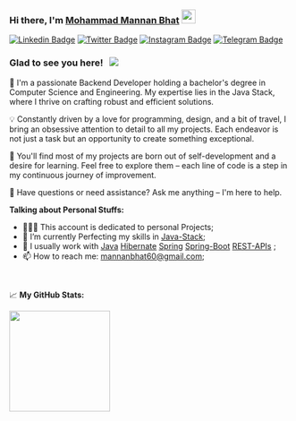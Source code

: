 ### Hi there, I'm <a href="https://github.com/zailta" target="_blank">Mohammad Mannan Bhat</a> <img src="https://media.giphy.com/media/hvRJCLFzcasrR4ia7z/giphy.gif" width="25px">
[![Linkedin Badge](https://img.shields.io/badge/-LinkedIn-0e76a8?style=flat-square&logo=Linkedin&logoColor=white)](https://linkedin.com/in/m-mannan-bhat-486405172/)
[![Twitter Badge](https://img.shields.io/badge/-Twitter-00acee?style=flat-square&logo=Twitter&logoColor=white)](https://twitter.com/BhatMannan)
[![Instagram Badge](https://img.shields.io/badge/-Instagram-e4405f?style=flat-square&logo=Instagram&logoColor=white)](https://instagram.com/mohammad_mannan/)
[![Telegram Badge](https://img.shields.io/badge/-Telegram-0088cc?style=flat-square&logo=Telegram&logoColor=white)](https://t.me/Zailta)

### Glad to see you here! &nbsp; ![](https://komarev.com/ghpvc/?username=zailta)

👋 I'm a passionate Backend Developer holding a bachelor's degree in Computer Science and Engineering. My expertise lies in the Java Stack, where I thrive on crafting robust and efficient solutions.

💡 Constantly driven by a love for programming, design, and a bit of travel, I bring an obsessive attention to detail to all my projects. Each endeavor is not just a task but an opportunity to create something exceptional.

📝 You'll find most of my projects are born out of self-development and a desire for learning. Feel free to explore them – each line of code is a step in my continuous journey of improvement.

💬 Have questions or need assistance? Ask me anything – I'm here to help.

**Talking about Personal Stuffs:**

- 👨🏻‍💻 This account is dedicated to personal Projects;
- 🚀 I’m currently Perfecting my skills in [Java-Stack](https://www.java.com/);
- 📝 I usually work with  [Java](https://www.java.com/)  [Hibernate](https://hibernate.org/orm/documentation/6.1/) [Spring](https://docs.spring.io/spring-framework/docs/current/reference/html/) [Spring-Boot](https://spring.io/projects/spring-boot/) [REST-APIs]([https://spring.io/projects/spring-boot/](https://spring.io/guides/tutorials/rest/))  ; 
- 📫 How to reach me: mannanbhat60@gmail.com;

</br>

📈 **My GitHub Stats:**

<p>
  <img height="180em" src="https://github-readme-stats.vercel.app/api/top-langs/?username=zailta&exclude_repo=KNN-Image-Classification&show_icons=true&hide_border=true&layout=compact&langs_count=8"/>
</p>




